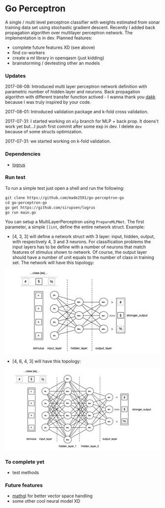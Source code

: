 # Go Perceptron

A single / multi level perceptron classifier with weights estimated from sonar training data set using stochastic gradient descent. Recently I added back propagation algorithm over multilayer perceptron network.
The implementation is in dev. Planned features:

- complete future features XD (see above)
- find co-workers
- create a ml library in openqasm (just kidding)
- brainstorming / devtesting other an models

### Updates

2017-08-08: Introduced multi layer perceptron network definition with parametric number of hidden layer and neurons. Back propagation algorithm with different transfer function actived - I wanna thank you [dakk](https://github.com/dakk) because I was truly inspired by your code.

2017-08-01: Introduced validation package and k-fold cross validation.

2017-07-31: I started working on ```mlp``` branch for MLP + back prop. It doens't work yet but...I push first commit after some exp in dev. I delete ```dev``` because of some structs optimization.

2017-07-31: we started working on k-fold validation.

### Dependencies

- [logrus](https://github.com/sirupsen/logrus)

### Run test

To run a simple test just open a shell and run the following:

```
git clone https://github.com/made2591/go-perceptron-go
cd go-perceptron-go
go get https://github.com/sirupsen/logrus
go run main.go
```

You can setup a MultiLayerPerceptron using ```PrepareMLPNet```. The first parameter, a simple ```[]int```, define the entire network struct. Example:

- [4, 3, 3] will define a network struct with 3 layer: input, hidden, output, with respectively 4, 3 and 3 neurons. For classification problems the input layers has to be define with a number of neurons that match features of stimulus shown to network. Of course, the output layer should have a number of unit equals to the number of class in training set.
The network will have this topology:

![](./media/first_example.png)

- [4, 6, 4, 3] will have this topology:

![](./media/second_example.png)

### To complete yet

- test methods

### Future features

- [mathgl](https://github.com/go-gl/mathgl.git) for better vector space handling
- some other cool neural model XD
